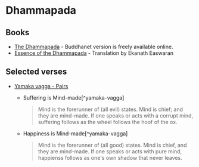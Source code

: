 # Dhammapada 

## Books

- [The Dhammapada](http://www.buddhanet.net/pdf_file/scrndhamma.pdf) -
  Buddhanet version is freely available online.
- [Essence of the Dhammapada](https://www.goodreads.com/book/show/17318701-essence-of-the-dhammapada) -
  Translation by Ekanath Easwaran 

## Selected verses

- [Yamaka vagga - Pairs](https://www.accesstoinsight.org/tipitaka/kn/dhp/dhp.01.budd.html)

  - Suffering is Mind-made[^yamaka-vagga]

    > Mind is the forerunner of (all evil) states. Mind is chief; and they are
    > mind-made. If one speaks or acts with a corrupt mind, suffering follows as
    > the wheel follows the hoof of the ox.

  - Happiness is Mind-made[^yamaka-vagga]

    > Mind is the forerunner of (all good) states. Mind is chief, and they are
    > mind-made. If one speaks or acts with pure mind, happienss follows as one's
    > own shadow that never leaves.

